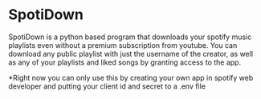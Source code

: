 # SpotiDown
SpotiDown is a python based program that downloads your spotify music playlists even without a premium subscription from youtube. You can download any public playlist with just the username of the creator, as well as any of your playlists and liked songs by granting access to the app.

*Right now you can only use this by creating your own app in spotify web developer and putting your client id and secret to a .env file
